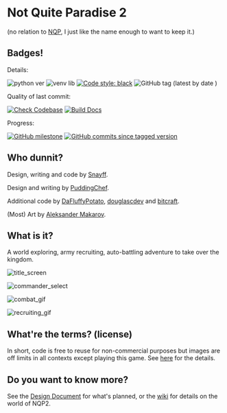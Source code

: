 # Not Quite Paradise 2

(no relation to [NQP], I just like the name enough to want to keep it.)

## Badges!
Details:

![python ver](https://img.shields.io/badge/python-3.8-blue)
![venv lib](https://img.shields.io/badge/venv-poetry-blue)
[![Code style: black](https://img.shields.io/badge/code%20style-black-000000.svg)](https://github.com/psf/black)
![GitHub tag (latest by date
)](https://img.shields.io/github/v/tag/Snayff/nqp2?label=version)



Quality of last commit:

[![Check Codebase](https://github.com/Snayff/nqp2/actions/workflows/check_codebase.yml/badge.svg)](https://github.com/Snayff/nqp2/actions/workflows/check_codebase.yml)
[![Build Docs](https://github.com/Snayff/nqp2/actions/workflows/build_docs.yml/badge.svg)](https://github.com/Snayff/nqp2/actions/workflows/build_docs.yml)

Progress:

[![GitHub milestone](https://img.shields.io/github/milestones/progress/Snayff/nqp2/1)](https://github.com/Snayff/nqp2/milestone/1)
[![GitHub commits since tagged version](https://img.shields.io/github/commits-since/Snayff/nqp2/0.0.1)](https://github.com/Snayff/nqp2/commits/develop)

## Who dunnit? 

Design, writing and code by [Snayff].

Design and writing by [PuddingChef]. 

Additional code by [DaFluffyPotato], [douglascdev] and [bitcraft].

(Most) Art by [Aleksander Makarov].

## What is it?
A world exploring, army recruiting, auto-battling adventure to take over the kingdom. 

![title_screen](https://i.imgur.com/fbr0IS4.png)

![commander_select](https://i.imgur.com/ujApfOI.png)

![combat_gif](https://i.imgur.com/xBtSSPf.gif)

![recruiting_gif](https://i.imgur.com/gDGcRKo.gif)



## What're the terms? (license)
In short, code is free to reuse for non-commercial purposes but images are off limits in all contexts except playing this game. 
See [here](/license.txt) for the details.

## Do you want to know more?
See the [Design Document] for what's planned, or the [wiki] for details on the world of NQP2.


[NQP]: https://github.com/Snayff/notquiteparadise
[Snayff]: https://github.com/Snayff
[PuddingChef]: https://github.com/PuddingChef
[DaFluffyPotato]: http://dafluffypotato.com
[douglascdev]: https://github.com/douglascdev
[bitcraft]: https://github.com/bitcraft
[Aleksander Makarov]: https://iknowkingrabbit.itch.io/
[Design Document]: https://docs.google.com/document/d/1J6PRu0flNJGRrUqQwEJYH1CG7n4FQ4PSB_9IyDORwR4/edit#
[wiki]: https://github.com/Snayff/nqp2/wiki
